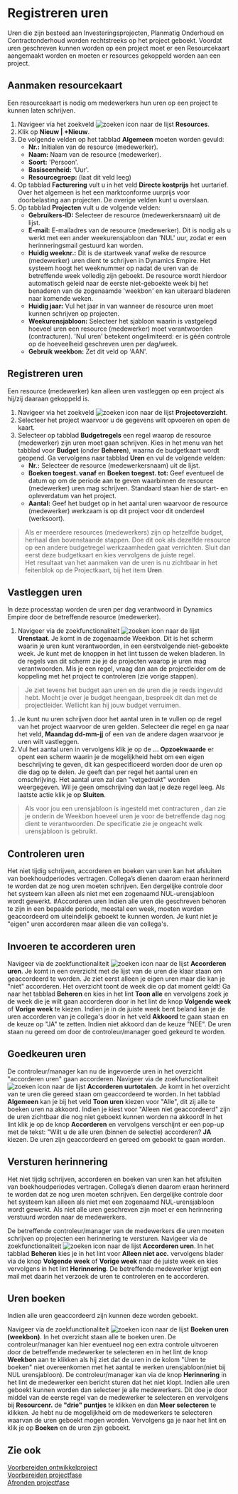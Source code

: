 # Registreren uren

Uren die zijn besteed aan Investeringsprojecten, Planmatig Onderhoud en Contractonderhoud worden rechtstreeks op het project geboekt. Voordat uren geschreven kunnen worden op een project moet er een Resourcekaart aangemaakt worden en moeten er resources gekoppeld worden aan een project.
 
## Aanmaken resourcekaart

Een resourcekaart is nodig om medewerkers hun uren op een project te kunnen laten schrijven. 

 1. Navigeer via het zoekveld ![zoeken icon](/assets/images/zoeken.png "zoeken icon") naar de lijst **Resources**. 
 2. Klik op **Nieuw | +Nieuw**. 
 3. De volgende velden op het tabblad **Algemeen** moeten worden gevuld:
	* **Nr.:** Initialen van de resource (medewerker). 
	* **Naam:** Naam van de resource (medewerker).
	* **Soort:** 'Persoon'.
	* **Basiseenheid:** 'Uur'.
	* **Resourcegroep:** (laat dit veld leeg) 
 4. Op tabblad **Facturering** vult u in het veld **Directe kostprijs** het uurtarief. Over het algemeen is het een marktconforme uurprijs voor doorbelasting aan projecten. De overige velden kunt u overslaan.
 5. Op tabblad **Projecten** vult u de volgende velden:
	* **Gebruikers-ID:** Selecteer de resource (medewerkersnaam) uit de lijst.
	* **E-mail:** E-mailadres van de resource (medewerker). Dit is nodig als u werkt met een ander weekurensjabloon dan 'NUL' uur, zodat er een herinneringsmail gestuurd kan worden.
	* **Huidig weeknr.:** Dit is de startweek vanaf welke de resource (medewerker) uren dient te schrijven in Dynamics Empire. Het systeem hoogt het weeknummer op nadat de uren van de betreffende week volledig zijn geboekt. De resource wordt hierdoor automatisch geleid naar de eerste niet-geboekte week bij het benaderen van de zogenaamde 'weekbon' en kan uiteraard bladeren naar komende weken.
	* **Huidig jaar:** Vul het jaar in van wanneer de resource uren moet kunnen schrijven op projecten.
	* **Weekurensjabloon:** Selecteer het sjabloon waarin is vastgelegd hoeveel uren een resource (medewerker) moet verantwoorden (contracturen). 'Nul uren' betekent ongelimiteerd: er is géén controle op de hoeveelheid geschreven uren per dag/week. 
	* **Gebruik weekbon:** Zet dit veld op 'AAN'.	 
	
## Registreren uren

Een resource (medewerker) kan alleen uren vastleggen op een project als hij/zij daaraan gekoppeld is.

 1. Navigeer via het zoekveld ![zoeken icon](/assets/images/zoeken.png "zoeken icon") naar de lijst **Projectoverzicht**. 
 2. Selecteer het project waarvoor u de gegevens wilt opvoeren en open de kaart.
 3. Selecteer op tabblad **Budgetregels** een regel waarop de resource (medewerker) zijn uren moet gaan schrijven. Kies in het menu van het tabblad voor **Budget** (onder **Beheren**), waarna de budgetkaart wordt geopend. Ga vervolgens naar tabblad **Uren** en vul de volgende velden:
	* **Nr.:** Selecteer de resource (medewerkersnaam) uit de lijst.
	* **Boeken toegest. vanaf** en **Boeken toegest. tot:** Geef eventueel de datum op om de periode aan te geven waarbinnen de resource (medewerker) uren mag schrijven. Standaard staan hier de start- en opleverdatum van het project. 
	* **Aantal:** Geef het budget op in het aantal uren waarvoor de resource (medewerker) werkzaam is op dit project voor dit onderdeel (werksoort).
 
>Als er meerdere resources (medewerkers) zijn op hetzelfde budget, herhaal dan bovenstaande stappen. Doe dit ook als dezelfde resource op een andere budgetregel werkzaamheden gaat verrichten. Sluit dan eerst deze budgetkaart en kies vervolgens de juiste regel.  
>Het resultaat van het aanmaken van de uren is nu zichtbaar in het feitenblok op de Projectkaart, bij het item **Uren**.

## Vastleggen uren

In deze processtap worden de uren per dag verantwoord in Dynamics Empire door de betreffende resource (medewerker).

 1. Navigeer via de zoekfunctionaliteit ![zoeken icon](https://docs.cegeka-dsa.nl/assets/images/zoeken.png "zoeken icon") naar de lijst **Urenstaat**. 
Je komt in de zogenaamde Weekbon. Dit is het scherm waarin je uren kunt verantwoorden, in een eerstvolgende niet-geboekte week. Je kunt met de knoppen in het lint tussen de weken bladeren. In de regels van dit scherm zie je de projecten waarop je uren mag verantwoorden. Mis je een regel, vraag dan aan de projectleider om de koppeling met het project te controleren (zie vorige stappen).

>Je ziet tevens het budget aan uren en de uren die je reeds ingevuld hebt. Mocht je over je budget heengaan, bespreek dit dan met de projectleider. Wellicht kan hij jouw budget verruimen.

 1. Je kunt nu uren schrijven door het aantal uren in te vullen op de regel van het project waarvoor de uren gelden. Selecteer die regel en ga naar het veld, **Maandag dd-mm-jj** of een van de andere dagen waarvoor je uren wilt vastleggen.
 3. Vul het aantal uren in vervolgens klik je op de **... Opzoekwaarde** er opent een scherm waarin je de mogelijkheid hebt om een eigen beschrijving te geven, dit kan gespecificeerd worden door de uren op die dag op te delen. Je geeft dan per regel het aantal uren en omschrijving. Het aantal uren zal dan "vetgedrukt" worden weergegeven.  Wil je geen omschrijving dan laat je deze regel leeg. Als laatste actie klik je op **Sluiten**. 
> Als voor jou een urensjabloon is ingesteld met contracturen , dan zie je onderin de Weekbon hoeveel uren je voor de betreffende dag nog dient te verantwoorden. De specificatie zie je ongeacht welk urensjabloon is gebruikt. 

## Controleren uren

Het niet tijdig schrijven, accorderen en boeken van uren kan het afsluiten van boekhoudperiodes vertragen. Collega’s dienen daarom eraan herinnerd te worden dat ze nog uren moeten schrijven. Een dergelijke controle door het systeem kan alleen als niet met een zogenaamd NUL-urensjabloon wordt gewerkt.
#Accorderen uren 
Indien alle uren die geschreven behoren te zijn in een bepaalde periode, meestal een week, moeten worden geaccordeerd om uiteindelijk geboekt te kunnen worden. Je kunt niet je "eigen" uren accorderen maar alleen die van collega's. 

## Invoeren te accorderen uren

 Navigeer via de zoekfunctionaliteit ![zoeken icon](https://docs.cegeka-dsa.nl/assets/images/zoeken.png "zoeken icon")  naar de lijst **Accorderen uren**. 
Je komt in een overzicht met de lijst van de uren die klaar staan om geaccordeerd te worden. Je ziet eerst alleen je eigen uren maar die kan je "niet" accorderen. Het overzicht toont de week die op dat moment geldt!
Ga naar het tabblad **Beheren** en kies in het lint **Toon alle** en vervolgens zoek je de week die je wilt gaan accorderen door in het lint de knop **Volgende week** of **Vorige week** te kiezen. 
Indien je in de juiste week bent beland kan je de uren accorderen van je collega's door in het veld **Akkoord** te gaan staan en de keuze op "JA" te zetten. Indien niet akkoord dan de keuze "NEE".
De uren staan nu gereed om door de controleur/manager goed gekeurd te worden. 

## Goedkeuren uren

De controleur/manager kan nu de ingevoerde uren in het overzicht "accorderen uren" gaan accorderen.
Navigeer via de zoekfunctionaliteit ![zoeken icon](https://docs.cegeka-dsa.nl/assets/images/zoeken.png "zoeken icon")  naar de lijst **Accorderen uurtotalen**. 
Je komt in het overzicht van te uren die gereed staan om geaccordeerd te worden. In het tabblad **Algemeen** kan je bij het veld **Toon uren** kiezen voor "Alle", dit zij alle te boeken uren na akkoord. Indien je kiest voor "Alleen niet geaccordeerd" zijn de uren zichtbaar die nog niet geboekt kunnen worden na akkoord! 
In het lint klik je op de knop **Accorderen** en vervolgens verschijnt er een pop-up met de tekst: "Wilt u de alle uren (binnen de selectie) accorderen? **JA** kiezen.  De uren zijn geaccordeerd en gereed om geboekt te gaan worden.

## Versturen herinnering

Het niet tijdig schrijven, accorderen en boeken van uren kan het afsluiten van boekhoudperiodes vertragen. Collega’s dienen daarom eraan herinnerd te worden dat ze nog uren moeten schrijven. Een dergelijke controle door het systeem kan alleen als niet met een zogenaamd NUL-urensjabloon wordt gewerkt. Als niet alle uren geschreven zijn moet er een herinnering verstuurd worden naar de medewerkers.

De betreffende controleur/manager van de medewerkers die uren moeten schrijven op projecten een herinnering te versturen. 
Navigeer via de zoekfunctionaliteit ![zoeken icon](https://docs.cegeka-dsa.nl/assets/images/zoeken.png "zoeken icon") naar de lijst **Accorderen uren**. 
In het tabblad **Beheren** kies je in het lint voor **Alleen niet acc.** vervolgens blader via de knop **Volgende week** of **Vorige week** naar de juiste week en kies vervolgens in het lint **Herinnering**. 
De betreffende medewerker krijgt een mail met daarin het verzoek de uren te controleren en te accorderen.

## Uren boeken

Indien alle uren geaccordeerd zijn kunnen deze worden geboekt.

Navigeer via de zoekfunctionaliteit ![zoeken icon](https://docs.cegeka-dsa.nl/assets/images/zoeken.png "zoeken icon")  naar de lijst **Boeken uren (weekbon)**. 
In het overzicht staan alle te boeken uren. De controleur/manager kan hier eventueel nog een extra controle uitvoeren door de betreffende medewerker te selecteren en in het lint de knop **Weekbon** aan te klikken als hij ziet dat de uren in de kolom "Uren te boeken" niet overeenkomen met het aantal te werken urensjabloon(niet bij NUL urensjabloon). De controleur/manager kan via de knop **Herinnering** in het lint de medewerker een bericht sturen dat het niet klopt.
Indien alle uren geboekt kunnen worden dan selecteer je alle medewerkers. Dit doe je door middel van de eerste regel van de medewerker te selecteren en vervolgens bij **Resourcenr.** de **"drie" puntjes** te klikken en dan **Meer selecteren** te klikken. Je hebt nu de mogelijkheid om de medewerkers te selecteren waarvan de uren geboekt mogen worden. 
Vervolgens ga je naar het lint en klik je op **Boeken** en de uren zijn geboekt. 

## Zie ook

[Voorbereiden ontwikkelproject](../voorbereiden-ontwikkelproject/)  
[Voorbereiden projectfase](../voorbereiden-projectfase/)  
[Afronden projectfase](../afronden-projectfase/)  
